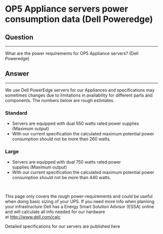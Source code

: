 # OP5 Appliance servers power consumption data (Dell Poweredge)

## Question

* * * * *

What are the power requirements for OP5 Appliance servers? (Dell Poweredge)

## Answer

* * * * *

We use Dell PowerEdge servers for our Appliances and specifications may sometimes changes due to limitations in availability for different parts and components. The numbers below are rough estimates.

### Standard

-   Servers are equipped with dual 550 watts rated power supplies (Maximum output)
-   With our current specification the calculated maximum potential power consumption should not be more than 260 watts. 

### Large

-   Servers are equipped with dual 750 watts rated power supplies (Maximum output)
-   With our current specification the calculated maximum potential power consumption should not be more than 440 watts.

 

This page only covers the rough power-requirements and could be useful when doing basic sizing of your UPS. If you need more info when planning your infrastructure Dell has a Energy Smart Solution Advisor (ESSA) online and will calculate all info needed for our hardware at http://www.dell.com/calc

Detailed specifications for our servers are published here

